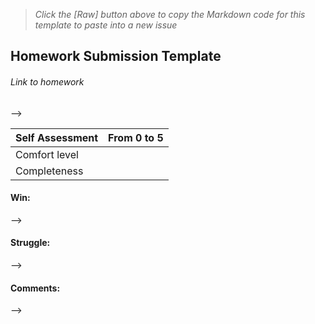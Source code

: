 > *Click the [Raw] button above to copy the Markdown code for this template to paste into a new issue*

## Homework Submission Template

###### Link to homework
-->


Self Assessment | From 0 to 5
------------ | -------------
Comfort level |  
Completeness | 

#### Win:
-->




#### Struggle:
--> 






#### Comments:
--> 





